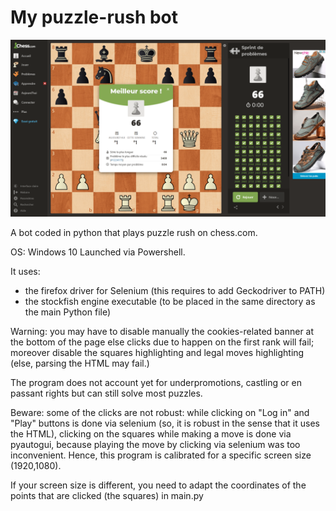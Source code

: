 # My puzzle-rush bot
![](https://github.com/Clement-Lelievre/puzzle_rush_bot/blob/main/scores_screenshots/2021-05-19_12-56-23.png)   

A bot coded in python that plays puzzle rush on chess.com.

OS: Windows 10
Launched via Powershell.

It uses:
- the firefox driver for Selenium (this requires to add Geckodriver to PATH) 
- the stockfish engine executable (to be placed in the same directory as the main Python file)

Warning: you may have to disable manually the cookies-related banner at the bottom of the page else clicks due to happen on the first rank will fail; moreover disable the squares highlighting and legal moves highlighting (else, parsing the HTML may fail.) 

The program does not account yet for underpromotions, castling or en passant rights but can still solve most puzzles. 

Beware: some of the clicks are not robust: while clicking on "Log in" and "Play" buttons is done via selenium (so, it is robust in the sense that it uses the HTML), clicking on the squares while making a move is done via pyautogui, because playing the move by clicking via selenium was too inconvenient.
Hence, this program is calibrated for a specific screen size (1920,1080).

If your screen size is different, you need to adapt the coordinates of the points that are clicked (the squares) in main.py
